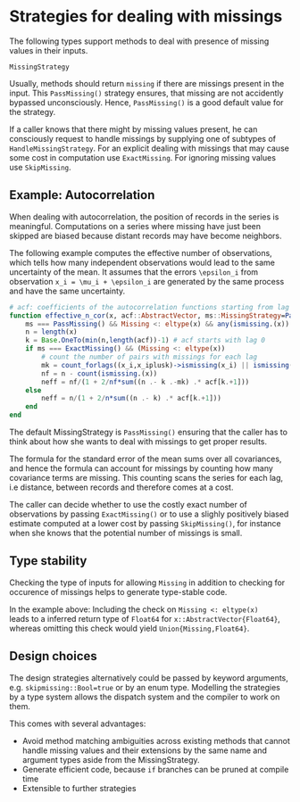 # Strategies for dealing with missings 

The following types support methods to deal with presence of missing values
in their inputs.

```@docs
MissingStrategy
```

Usually, methods should return `missing` if there are
missings present in the input. This `PassMissing()` strategy ensures, 
that missing are not accidently bypassed unconsciously. 
Hence, `PassMissing()` is a good default value for the strategy.

If a caller knows that there might by missing values present, he can consciously
request to handle missings by supplying one of subtypes of `HandleMissingStrategy`.
For an explicit dealing with missings that may cause some cost in computation
use `ExactMissing`. For ignoring missing values use `SkipMissing`.

## Example: Autocorrelation

When dealing with autocorrelation, the position of records in the series
is meaningful. Computations on a series where missing have just been skipped are biased 
because distant records may have become neighbors.

The following example computes the effective number of observations, which tells
how many independent observations would lead to the same uncertainty of the mean. 
It assumes that the errors ``\epsilon_i`` from 
 observation ``x_i = \mu_i + \epsilon_i`` are generated
 by the same process and have the same uncertainty.

```julia
# acf: coefficients of the autocorrelation functions starting from lag 0 
function effective_n_cor(x, acf::AbstractVector, ms::MissingStrategy=PassMissing())
    ms === PassMissing() && Missing <: eltype(x) && any(ismissing.(x)) && return(missing)
    n = length(x)
    k = Base.OneTo(min(n,length(acf))-1) # acf starts with lag 0
    if ms === ExactMissing() && (Missing <: eltype(x))
        # count the number of pairs with missings for each lag
        mk = count_forlags((x_i,x_iplusk)->ismissing(x_i) || ismissing(x_iplusk), x, k)
        nf = n - count(ismissing.(x))
        neff = nf/(1 + 2/nf*sum((n .- k .-mk) .* acf[k.+1]))  
    else
        neff = n/(1 + 2/n*sum((n .- k) .* acf[k.+1]))  
    end
end
```

The default MissingStrategy is `PassMissing()` ensuring that the caller has to
think about how she wants to deal with missings to get proper results.

The formula for the standard error of the mean sums over all covariances, and 
hence the formula can account for missings by counting how many covariance
terms are missing. This counting scans the series for each lag, i.e distance, between
records and therefore comes at a cost.

The caller can decide whether to use the costly exact number of observations by
passing `ExactMissing()` or 
to use a slighly positively biased estimate computed at a lower cost by passing
`SkipMissing()`, for instance when she knows that the potential number of 
missings is small.

## Type stability
Checking the type of inputs for allowing `Missing` in addition to checking for occurence
of missings helps to generate type-stable code.

In the example above: Including the check on `Missing <: eltype(x)`  
leads to a inferred return type of `Float64`
for `x::AbstractVector{Float64}`, 
whereas omitting this check would yield `Union{Missing,Float64}`.

## Design choices
The design strategies alternatively could be passed by keyword arguments,
e.g. `skipmissing::Bool=true` or by an enum type.
Modelling the strategies by a type system allows the dispatch system and the 
compiler to work on them. 

This comes with several advantages:
- Avoid method matching ambiguities across existing methods that cannot
  handle missing values and their extensions by the same name and argument types aside
  from the MissingStrategy.
- Generate efficient code, because `if` branches can be pruned at compile time
- Extensible to further strategies
  
  

